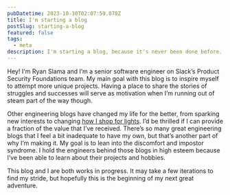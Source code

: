```yaml
---
pubDatetime: 2023-10-30T02:07:59.078Z
title: I'm starting a blog
postSlug: starting-a-blog
featured: false
tags:
  - meta
description: I'm starting a blog, because it's never been done before.
---
```


Hey! I'm Ryan Slama and I’m a senior software engineer on Slack’s Product Security Foundations team. My main goal with this blog is to inspire myself to attempt more unique projects. Having a place to share the stories of struggles and successes will serve as motivation when I’m running out of steam part of the way though.

Other engineering blogs have changed my life for the better, from sparking new interests to changing [how I shop for lights](https://meaningness.com/sad-light-lumens). I’d be thrilled if I can provide a fraction of the value that I’ve received. There’s so many great engineering blogs that I feel a bit inadequate to have my own, but that’s another part of why I’m making it. My goal is to lean into the discomfort and impostor syndrome. I hold the engineers behind those blogs in high esteem because I’ve been able to learn about their projects and hobbies.

This blog and I are both works in progress. It may take a few iterations to find my stride, but hopefully this is the beginning of my next great adventure.
